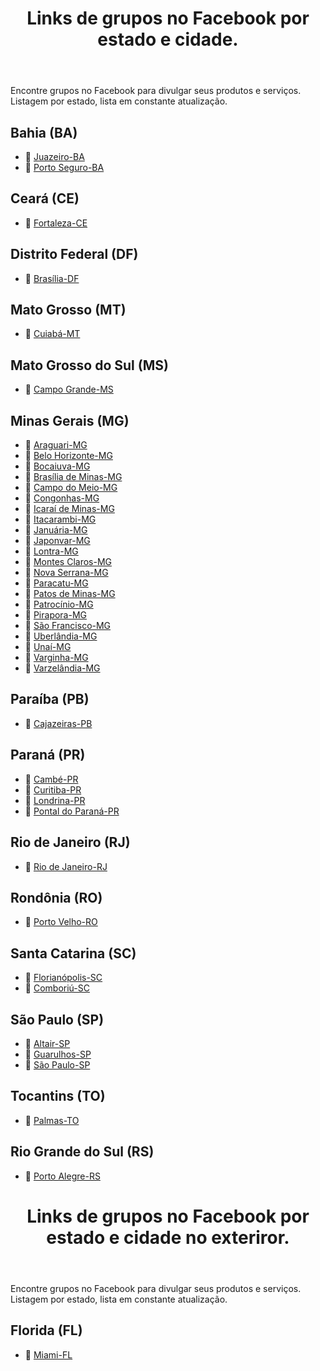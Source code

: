 <header>
    <h1>Links de grupos no Facebook por estado e cidade.</h1>
</header>
<p>Encontre grupos no Facebook para divulgar seus produtos e serviços. Listagem por estado, lista em constante atualização.</p>

<section>
  <h2>Bahia (BA)</h2>
  <ul>
    <li>🔗 <a href="https://www.facebook.com/groups/juazeirobahiabrasil/" target="_blank">Juazeiro-BA</a></li>
    <li>🔗 <a href="https://www.facebook.com/groups/portosegurobrasil/" target="_blank">Porto Seguro-BA</a></li>
  </ul>
</section>

<section>
  <h2>Ceará (CE)</h2>
  <ul>
    <li>🔗 <a href="https://www.facebook.com/groups/fortalezacebrasil/" target="_blank">Fortaleza-CE</a></li>
  </ul>
</section>

<section>
  <h2>Distrito Federal (DF)</h2>
  <ul>
    <li>🔗 <a href="https://www.facebook.com/groups/brasiliadfbrasil/" target="_blank">Brasília-DF</a></li>
  </ul>
</section>

<section>
  <h2>Mato Grosso (MT)</h2>
  <ul>
    <li>🔗 <a href="https://www.facebook.com/groups/cuiababrasil/" target="_blank">Cuiabá-MT</a></li>
  </ul>
</section>

<section>
  <h2>Mato Grosso do Sul (MS)</h2>
  <ul>
    <li>🔗 <a href="https://www.facebook.com/groups/campograndematogrossosul/" target="_blank">Campo Grande-MS</a></li>
  </ul>
</section>

<section>
  <h2>Minas Gerais (MG)</h2>
  <ul>
    <li>🔗 <a href="https://www.facebook.com/groups/araguariminasgeraisbrasil" target="_blank">Araguari-MG</a></li>
    <li>🔗 <a href="https://www.facebook.com/groups/belohorizonteminasgerais/" target="_blank">Belo Horizonte-MG</a></li>
    <li>🔗 <a href="https://www.facebook.com/groups/bocaiuvamgbrasil/" target="_blank">Bocaiuva-MG</a></li>
    <li>🔗 <a href="https://www.facebook.com/groups/brasiliademinasmg/" target="_blank">Brasília de Minas-MG</a></li>
    <li>🔗 <a href="https://www.facebook.com/groups/campodomeiominasgerais/" target="_blank">Campo do Meio-MG</a></li>
    <li>🔗 <a href="https://www.facebook.com/groups/congonhasminasgerais/" target="_blank">Congonhas-MG</a></li>
    <li>🔗 <a href="https://www.facebook.com/groups/icaraideminasmgbrasil/" target="_blank">Icaraí de Minas-MG</a></li>
    <li>🔗 <a href="https://www.facebook.com/groups/itacarambinortedeminas/" target="_blank">Itacarambi-MG</a></li>
    <li>🔗 <a href="https://www.facebook.com/groups/januariaminasgerais/" target="_blank">Januária-MG</a></li>
    <li>🔗 <a href="https://www.facebook.com/groups/japonvarmg/" target="_blank">Japonvar-MG</a></li>
    <li>🔗 <a href="https://www.facebook.com/groups/lontramgbrasil/" target="_blank">Lontra-MG</a></li>
    <li>🔗 <a href="https://www.facebook.com/groups/montesclarosnortedeminas/" target="_blank">Montes Claros-MG</a></li>
    <li>🔗 <a href="https://www.facebook.com/groups/novaserranamg/" target="_blank">Nova Serrana-MG</a></li>
    <li>🔗 <a href="https://www.facebook.com/groups/paracatubrasil/" target="_blank">Paracatu-MG</a></li>
    <li>🔗 <a href="https://www.facebook.com/groups/patosdeminasminasgerais/" target="_blank">Patos de Minas-MG</a></li>
    <li>🔗 <a href="https://www.facebook.com/groups/patrociniominasgeraisbrasil/" target="_blank">Patrocínio-MG</a></li>
    <li>🔗 <a href="https://www.facebook.com/groups/piraporaminasgerais/" target="_blank">Pirapora-MG</a></li>
    <li>🔗 <a href="https://www.facebook.com/groups/saofranciscominasgerais/" target="_blank">São Francisco-MG</a></li>
    <li>🔗 <a href="https://www.facebook.com/groups/uberlandiamgbrasil/" target="_blank">Uberlândia-MG</a></li>
    <li>🔗 <a href="https://www.facebook.com/groups/unaiminasgeraisbrasil/" target="_blank">Unaí-MG</a></li>
    <li>🔗 <a href="https://www.facebook.com/groups/varginhamgbrasil/" target="_blank">Varginha-MG</a></li>
    <li>🔗 <a href="https://www.facebook.com/groups/varzelandiamgbrasil/" target="_blank">Varzelândia-MG</a></li>
  </ul>
</section>

<section>
  <h2>Paraíba (PB)</h2>
  <ul>
    <li>🔗 <a href="https://www.facebook.com/groups/cajazeirasparaiba/" target="_blank">Cajazeiras-PB</a></li>
  </ul>
</section>

<section>
  <h2>Paraná (PR)</h2>
  <ul>
  <li>🔗 <a href="https://www.facebook.com/groups/cambeparanabrasil" target="_blank">Cambé-PR</a></li>
  <li>🔗 <a href="https://www.facebook.com/groups/curitibaparanabrasil/" target="_blank">Curitiba-PR</a></li>
  <li>🔗 <a href="https://www.facebook.com/groups/londrinaparanabrasil/" target="_blank">Londrina-PR</a></li>
  <li>🔗 <a href="https://www.facebook.com/groups/pontalparanabrasil" target="_blank">Pontal do Paraná-PR</a></li>
  </ul>
</section>

<section>
  <h2>Rio de Janeiro (RJ)</h2>
  <ul>
    <li>🔗 <a href="https://www.facebook.com/groups/riodejaneirobrasil/" target="_blank">Rio de Janeiro-RJ</a></li>
  </ul>
</section>

<section>
  <h2>Rondônia (RO)</h2>
  <ul>
    <li>🔗 <a href="https://www.facebook.com/groups/portovelhorobrasil" target="_blank">Porto Velho-RO</a></li>
  </ul>
</section>

<section>
  <h2>Santa Catarina (SC)</h2>
  <ul>
    <li>🔗 <a href="https://www.facebook.com/groups/florianopolissantacatarina/" target="_blank">Florianópolis-SC</a></li>
    <li>🔗 <a href="https://www.facebook.com/groups/camboriuscbrasil" target="_blank">Comboriú-SC</a></li>
  </ul>
</section>

<section>
  <h2>São Paulo (SP)</h2>
  <ul>
    <li>🔗 <a href="https://www.facebook.com/groups/altairsp/" target="_blank">Altair-SP</a></li>
    <li>🔗 <a href="https://www.facebook.com/groups/guarulhosaopaulobrasil" target="_blank">Guarulhos-SP</a></li>
    <li>🔗 <a href="https://www.facebook.com/groups/saopaulobrazil/" target="_blank">São Paulo-SP</a></li>
    
  </ul>
</section>

<section>
  <h2>Tocantins (TO)</h2>
  <ul>
    <li>🔗 <a href="https://www.facebook.com/groups/palmastobrasil/" target="_blank">Palmas-TO</a></li>
  </ul>
</section>

<section>
  <h2>Rio Grande do Sul (RS)</h2>
  <ul>
    <li>🔗 <a href="https://www.facebook.com/groups/portoalegreriograndedosulbrasil/" target="_blank">Porto Alegre-RS</a></li>
  </ul>
</section>

<header>
    <h1>Links de grupos no Facebook por estado e cidade no exteriror.</h1>
</header>
<p>Encontre grupos no Facebook para divulgar seus produtos e serviços. Listagem por estado, lista em constante atualização.</p>

<section>
  <h2>Florida (FL)</h2>
  <ul>
    <li>🔗 <a href="https://www.facebook.com/groups/miamifloridaeua/" target="_blank">Miami-FL</a></li>
  </ul>
</section
